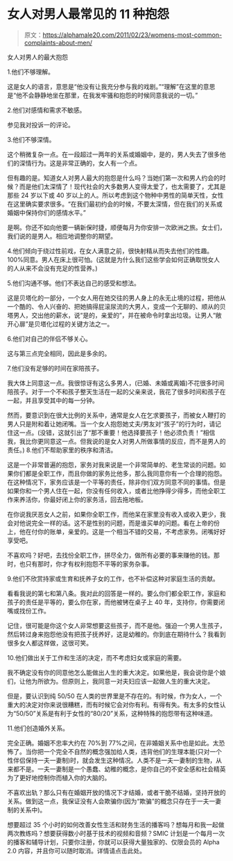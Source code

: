 # 女人对男人最常见的 11 种抱怨

> 原文：<https://alphamale20.com/2011/02/23/womens-most-common-complaints-about-men/>

女人对男人的最大抱怨

1.他们不够理解。

这是女人的语言，意思是“他没有让我充分参与我的戏剧。”“理解”在这里的意思是“他不会静静地坐在那里，在我发牢骚和抱怨的时候同意我说的一切。”

2.他们对感情和需求不敏感。

参见我对投诉一的评论。

3.他们不够深情。

这个稍微复杂一点。在一段超过一两年的关系或婚姻中，是的，男人失去了很多他们的深情行为。这是非常正确的，女人有一个点。

但有趣的是。知道女人对男人最大的抱怨是什么吗？当她们第一次和男人约会的时候？而是他们太深情了！现代社会的大多数男人变得太爱了，也太需要了，尤其是那些 24 岁以下或 40 岁以上的人。所以考虑到这个物种中男性的简单天性，女性在这里确实要求很多。“在我们最初约会的时候，不要太深情，但在我们的关系或婚姻中保持你们的感情水平。”

是啊。你还不如向他要一辆新保时捷，顺便每月为你安排一次欧洲之旅。女士们，我们说的是男人。相应地调整你的期望。

4.他们倾向于绕过性前戏，在女人满意之前，很快射精从而失去他们的性趣。100%同意。男人在床上很可怕。(这就是为什么我们这些学会如何正确取悦女人的人从来不会没有充足的性营养。)

5.他们沟通不够。他们不表达自己的感受和想法。

这是贝塔化的一部分，一个女人用在她交往的男人身上的永无止境的过程，把他从一个酷的、令人兴奋的、把她搞得屁滚尿流的大男人，变成一个无聊的、顺从的贝塔男人，交出他的薪水，说“是的，亲爱的”，并在被命令时拿出垃圾。让男人“敞开心扉”是贝塔化过程的关键方法之一。

6.他们对自己的伴侣不够关心。

这与第三点完全相同，因此是多余的。

7.他们没有足够的时间在家陪孩子。

我大体上同意这一点。我很惊讶有这么多男人，(已婚、未婚或离婚)不花很多时间陪孩子。对于一个不和孩子整天生活在一起的父亲来说，我花了很多时间和孩子在一起，并且享受其中的每一分钟。

然而，要意识到在很大比例的关系中，通常是女人在乞求要孩子，而被女人鞭打的男人只是附和着让她闭嘴。当一个女人抱怨她丈夫/男友对“孩子”的行为时，请记住这一点。(没错，这就引出了“那不重要！他选择要孩子！他必须负责！”相信我，我比你更同意这一点。但我说的是女人对男人所做事情的反应，而不是男人的责任。) 8.他们不帮助家里的秩序和清洁。

这是一个非常普遍的抱怨，家务对我来说是一个非常简单的、老生常谈的问题。如果你们都是全职工作，而且你做的家务比他多，那么我同意你有一个合理的抱怨。在这种情况下，家务应该是一个平等的责任，除非你们双方同意不同的事情。但是如果你和一个男人住在一起，你没有任何收入，或者比他挣得少得多，而他全职工作来养活你，你最好闭上你的家务活，回去拖地板。

在你说我厌恶女人之前，如果你全职工作，而他呆在家里没有收入或收入更少，我会对他说完全一样的话。这不是性别的问题，而是谁买单的问题。看在上帝的份上，他在付你的账单，亲爱的。这是一个相当不错的交易，不考虑家务。闭嘴好好享受吧。

不喜欢吗？好吧，去找份全职工作，拼尽全力，做所有必要的事来赚他的钱。那时，也只有那时，你才有权利抱怨不平等的家务杂事。

9.他们不欣赏持家或生育和抚养子女的工作，也不补偿这种对家庭生活的贡献。

看看我说的第七和第八条。我对此的回答是一样的。要么你们都全职工作，家庭和孩子的责任是平等的，要么你在家，而他被铐在桌子上 40 年，支持你，你需要闭嘴或找份工作。

记住，很可能是你这个女人非常想要这些孩子，而不是他。强迫一个男人生孩子，然后转过身来抱怨他没有把孩子抚养好，这是幼稚的。你到底在期待什么？我看到很多女人都这样做，这很可笑。

10.他们做出关于工作和生活的决定，而不考虑妇女或家庭的需要。

我不确定没有你的同意他怎么能做出人生的重大决定。如果他是，我会说你是个娘们，让他为所欲为。但原则上，我同意一对夫妇应该一起做人生的重大决定。

但是，要认识到纯 50/50 在人类的世界里是不存在的。有时候，作为女人，一个重大的决定对你来说很糟糕，而有时候它会对你有利。有得有失。有太多的女性认为“50/50”关系是有利于女性的“80/20”关系，这种特殊的抱怨带有这种味道。

11.他们创造婚外关系。

完全正确。婚姻不忠率大约在 70%到 77%之间，在非婚姻关系中也是如此。太恐怖了。当你把一个完全不自然的概念强加给人类，违背他们的生理本能(只对一个性伴侣保持一夫一妻制)时，就会发生这种情况。人类不是一夫一妻制的生物，从来都不是。一夫一妻制是一个愚蠢、幼稚的概念，是你自己的不安全感和社会精英为了更好地控制你而植入你的大脑的。

不喜欢出轨？那么只有在婚姻开放的情况下才结婚，或者干脆不结婚，坚持开放的关系。做到这一点，我保证没有人会欺骗你(因为“欺骗”的概念只存在于一夫一妻制的关系中)。

想要超过 35 个小时的如何改善女性生活和财务生活的播客吗？想每月和我一起做两次教练吗？想要获得数小时基于技术的视频和音频？SMIC 计划是一个每月一次的播客和辅导计划，只要你注册，你就可以获得大量独家的、仅限会员的 Alpha 2.0 内容，并且你可以随时取消。详情请点击此处。